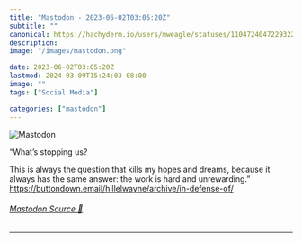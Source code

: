 ```yaml
---
title: "Mastodon - 2023-06-02T03:05:20Z"
subtitle: ""
canonical: https://hachyderm.io/users/mweagle/statuses/110472404722932220
description:
image: "/images/mastodon.png"

date: 2023-06-02T03:05:20Z
lastmod: 2024-03-09T15:24:03-08:00
image: ""
tags: ["Social Media"]

categories: ["mastodon"]
---
```

![Mastodon](/images/mastodon.png)

<p>“What’s stopping us?</p><p>This is always the question that kills my hopes and dreams, because it always has the same answer: the work is hard and unrewarding.”<br /><a href="https://buttondown.email/hillelwayne/archive/in-defense-of/" target="_blank" rel="nofollow noopener noreferrer" translate="no"><span class="invisible">https://</span><span class="ellipsis">buttondown.email/hillelwayne/a</span><span class="invisible">rchive/in-defense-of/</span></a></p>


###### [Mastodon Source 🐘](https://hachyderm.io/@mweagle/110472404722932220)

___

